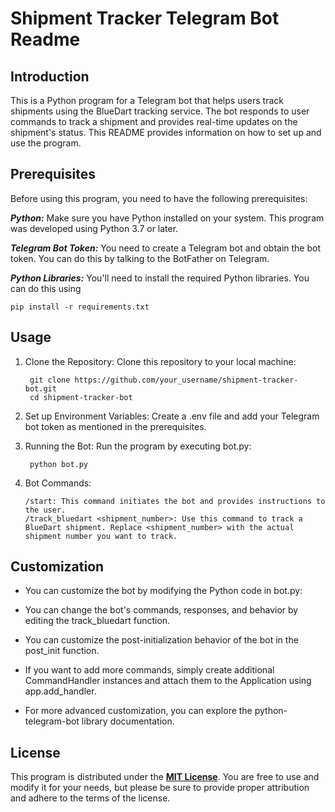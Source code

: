 # Shipment Tracker Telegram Bot Readme
## Introduction

This is a Python program for a Telegram bot that helps users track shipments using the BlueDart tracking service. The bot responds to user commands to track a shipment and provides real-time updates on the shipment's status. This README provides information on how to set up and use the program.

## Prerequisites
Before using this program, you need to have the following prerequisites:

***Python:*** Make sure you have Python installed on your system. This program was developed using Python 3.7 or later.

***Telegram Bot Token:*** You need to create a Telegram bot and obtain the bot token. You can do this by talking to the BotFather on Telegram.


***Python Libraries:*** You'll need to install the required Python libraries. You can do this using 

````pip install -r requirements.txt````

## Usage

1. Clone the Repository: Clone this repository to your local machine:

        git clone https://github.com/your_username/shipment-tracker-bot.git
        cd shipment-tracker-bot
2. Set up Environment Variables: Create a .env file and add your Telegram bot token as mentioned in the prerequisites.

3. Running the Bot: Run the program by executing bot.py:

        python bot.py
4. Bot Commands:

       /start: This command initiates the bot and provides instructions to the user.
       /track_bluedart <shipment_number>: Use this command to track a BlueDart shipment. Replace <shipment_number> with the actual shipment number you want to track.

## Customization
* You can customize the bot by modifying the Python code in bot.py:

* You can change the bot's commands, responses, and behavior by editing the track_bluedart function.

* You can customize the post-initialization behavior of the bot in the post_init function.

* If you want to add more commands, simply create additional CommandHandler instances and attach them to the Application using app.add_handler.

* For more advanced customization, you can explore the python-telegram-bot library documentation.

## License
This program is distributed under the **[MIT License]()**. You are free to use and modify it for your needs, but please be sure to provide proper attribution and adhere to the terms of the license.
